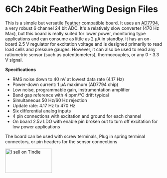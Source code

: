# 6Ch 24bit FeatherWing Design Files

This is a simple but versatile [Feather](https://learn.adafruit.com/adafruit-feather/feather-specification) compatible board. It uses an [AD7794](https://www.analog.com/media/en/technical-documentation/data-sheets/AD7794_7795.pdf), a very robust 6 channel 24 bit ADC. It's a relatively slow converter (470 Hz Max), but this board is really suited for lower power, monitoring type applications and can consume as little as 2 μA in standby. It has an on-board 2.5 V regulator for excitation voltage and is designed primarily to read load cells and pressure gauges. However, it can also be used to read any ratiometric sensor (such as potentiometers), thermocouples, or any 0 - 3.3 V signal.

**Specifications**

- RMS noise down to 40 nV at lowest data rate (4.17 Hz)
- Power-down current: 1 μA maximum (AD7794 chip) 
- Low noise, programmable gain, instrumentation amplifier
- Band gap reference with 4 ppm/°C drift typical
- Simultaneous 50 Hz/60 Hz rejection
- Update rate: 4.17 Hz to 470 Hz
- Six differential analog inputs
- 4 pin connections with excitation and ground for each channel
- On board 2.5v LDO with enable pin broken out to turn off excitation for low power applications

The board can be used with screw terminals, Plug in spring terminal connectors, or pin headers for the sensor connections


<a href="https://www.tindie.com/stores/jtinker/?ref=offsite_badges&utm_source=sellers_jtinker&utm_medium=badges&utm_campaign=badge_medium"><img src="https://d2ss6ovg47m0r5.cloudfront.net/badges/tindie-mediums.png" alt="I sell on Tindie" width="150" height="78"></a>

